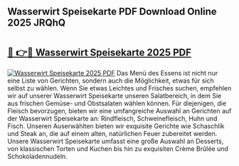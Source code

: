 ## Wasserwirt Speisekarte PDF Download Online 2025 JRQhQ

# <h2><a href="http://gc6md8.nevu.top/?p=Wasserwirt+Speisekarte">🔗 👉🔴 Wasserwirt Speisekarte 2025 PDF</a></h2>

[![Wasserwirt Speisekarte 2025 PDF](https://i.imgur.com/dBaPXMq.png)](http://gc6md8.nevu.top/?p=Wasserwirt+Speisekarte)
Das Menü des Essens ist nicht nur eine Liste von Gerichten, sondern auch die Möglichkeit, etwas für sich selbst zu wählen. Wenn Sie etwas Leichtes und Frisches suchen, empfehlen wir auf unserer Wasserwirt Speisekarte unseren Salatbereich, in dem Sie aus frischen Gemüse- und Obstsalaten wählen können. Für diejenigen, die Fleisch bevorzugen, bieten wir eine umfangreiche Auswahl an Gerichten auf der Wasserwirt Speisekarte an: Rindfleisch, Schweinefleisch, Huhn und Fisch. Unseren Auserwählten bieten wir exquisite Gerichte wie Schaschlik und Steak an, die auf einem alten, natürlichen Feuer zubereitet werden. Unsere Wasserwirt Speisekarte umfasst eine große Auswahl an Desserts, von klassischen Torten und Kuchen bis hin zu exquisiten Crème Brûlée und Schokoladennudeln.
